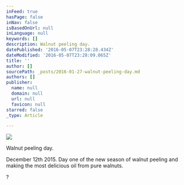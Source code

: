 ```yaml
---
inFeed: true
hasPage: false
inNav: false
isBasedOnUrl: null
inLanguage: null
keywords: []
description: Walnut peeling day.
datePublished: '2016-05-07T23:28:28.434Z'
dateModified: '2016-05-07T23:28:09.065Z'
title: ''
author: []
sourcePath: _posts/2016-01-27-walnut-peeling-day.md
authors: []
publisher:
  name: null
  domain: null
  url: null
  favicon: null
starred: false
_type: Article

---
```

![](https://the-grid-user-content.s3-us-west-2.amazonaws.com/1463036e-9929-48a2-b0f6-35707cc68766.jpg)

Walnut peeling day.

December 12th 2015\. Day one of the new season of walnut peeling and making the most delicious oil from pure walnuts. 

?